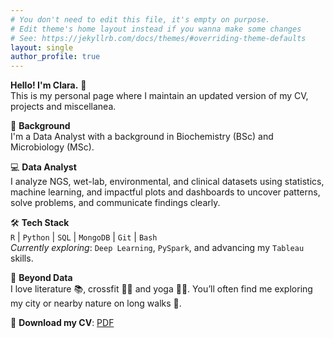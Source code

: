```yaml
---
# You don't need to edit this file, it's empty on purpose.
# Edit theme's home layout instead if you wanna make some changes
# See: https://jekyllrb.com/docs/themes/#overriding-theme-defaults
layout: single
author_profile: true
---
```


**Hello! I'm Clara.** 👋  
This is my personal page where I maintain an updated version of my CV, projects and miscellanea. 

🔬 **Background**  
I'm a Data Analyst with a background in Biochemistry (BSc) and Microbiology (MSc). 

💻 **Data Analyst**  
I analyze NGS, wet-lab, environmental, and clinical datasets using statistics, machine learning, and impactful plots and dashboards to uncover patterns, solve problems, and communicate findings clearly.

🛠️ **Tech Stack**  
`R` | `Python` | `SQL` | `MongoDB` | `Git` | `Bash`  
*Currently exploring*: `Deep Learning`, `PySpark`, and advancing my `Tableau` skills.  

🌱 **Beyond Data**  
I love literature 📚, crossfit 🏋️‍♀️ and yoga 🧘‍♀️. You’ll often find me exploring my city or nearby nature on long walks 🌿. 

📄 **Download my CV**: [PDF](/assets/docs/Clara_analyst.pdf)  